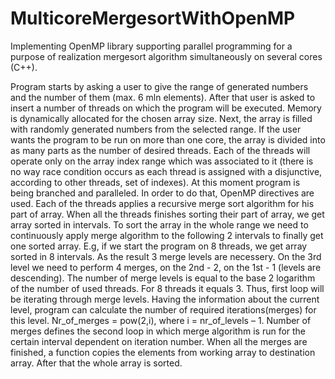 # MulticoreMergesortWithOpenMP
Implementing OpenMP library supporting parallel programming for a purpose of realization mergesort algorithm simultaneously on several cores (C++).

Program starts by asking a user to give the range of generated numbers and the number of them (max. 6 mln elements). After that user is asked to insert a number of threads on which the program will be executed. Memory is dynamically allocated for the chosen array size. Next, the array is filled with randomly generated numbers from the selected range. If the user wants the program to be run on more than one core, the array is divided into as many parts as the number of desired threads. Each of the threads will operate only on the array index range which was associated to it (there is no way race condition occurs as each thread is assigned with a disjunctive, according to other threads, set of indexes). At this moment program is being branched and paralleled. In order to do that, OpenMP directives are used. Each of the threads applies a recursive merge sort algorithm for his part of array. When all the threads finishes sorting their part of array, we get array sorted in intervals. To sort the array in the whole range we need to continuously apply merge algorithm to the following 2 intervals to finally get one sorted array. E.g, if we start the program on 8 threads, we get array sorted in 8 intervals. As the result 3 merge levels are necessery. On the 3rd level we need to perform 4 merges, on the 2nd - 2, on the 1st - 1 (levels are descending). The number of merge levels is equal to the base 2 logarithm of the number of used threads. For 8 threads it equals 3. Thus, first loop will be iterating through merge levels. Having the information about the current level, program can calculate the number of required iterations(merges) for this level. Nr_of_merges = pow(2,i), where i = nr_of_levels – 1. Number of merges defines the second loop in which merge algorithm is run for the certain interval dependent on iteration number. When all the merges are finished, a function copies the elements from working array to destination array. After that the whole array is sorted.
